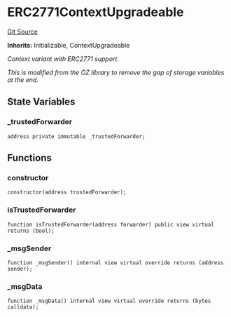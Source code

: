 # ERC2771ContextUpgradeable
[Git Source](https://github.com/teller-protocol/teller-protocol-v2/blob/991530423d15c8e2846d3c24bb6245b3416dd233/contracts/ERC2771ContextUpgradeable.sol)

**Inherits:**
Initializable, ContextUpgradeable

*Context variant with ERC2771 support.*

*This is modified from the OZ library to remove the gap of storage variables at the end.*


## State Variables
### _trustedForwarder

```solidity
address private immutable _trustedForwarder;
```


## Functions
### constructor


```solidity
constructor(address trustedForwarder);
```

### isTrustedForwarder


```solidity
function isTrustedForwarder(address forwarder) public view virtual returns (bool);
```

### _msgSender


```solidity
function _msgSender() internal view virtual override returns (address sender);
```

### _msgData


```solidity
function _msgData() internal view virtual override returns (bytes calldata);
```

